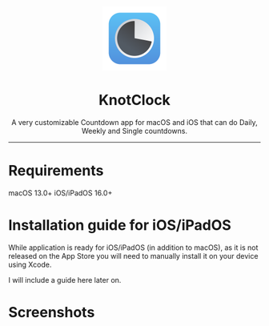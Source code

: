 <p align="center">
<img width="128" src="KnotClock/Assets.xcassets/AppIcon.appiconset/Icon-128@2x.png">
</p>

<h1 align="center">KnotClock</h1>
<p align="center">A very customizable Countdown app for macOS and iOS that can do Daily, Weekly and Single countdowns.</p>

---

# Requirements
macOS 13.0+
iOS/iPadOS 16.0+

# Installation guide for iOS/iPadOS
While application is ready for iOS/iPadOS (in addition to macOS), as it is not released on the App Store you will need to manually install it on your device using Xcode.

I will include a guide here later on.


# Screenshots
